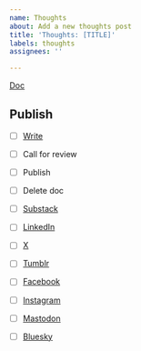 ```yaml
---
name: Thoughts
about: Add a new thoughts post
title: 'Thoughts: [TITLE]'
labels: thoughts
assignees: ''

---
```


[Doc]()

## Publish
- [ ] [Write]([template](https://docs.google.com/document/d/1oKqjLD3_7EIRXnVZXHrWFp_H5zUOmGbeO_AI8hk7Xw4/edit?usp=sharing))
- [ ] Call for review
- [ ] Publish
- [ ] Delete doc

- [ ] [Substack](https://govfresh.substack.com/)
- [ ] [LinkedIn](https://www.linkedin.com/company/govfresh)
- [ ] [X](https://www.x.com/govfresh)
- [ ] [Tumblr](https://govfresh.tumblr.com/)
- [ ] [Facebook](https://www.facebook.com/govfresh)
- [ ] [Instagram](https://www.instagram.com/govfresh)
- [ ] [Mastodon](https://mastodon.social/@govfresh)
- [ ] [Bluesky](https://bsky.app/profile/govfresh.bsky.social)
